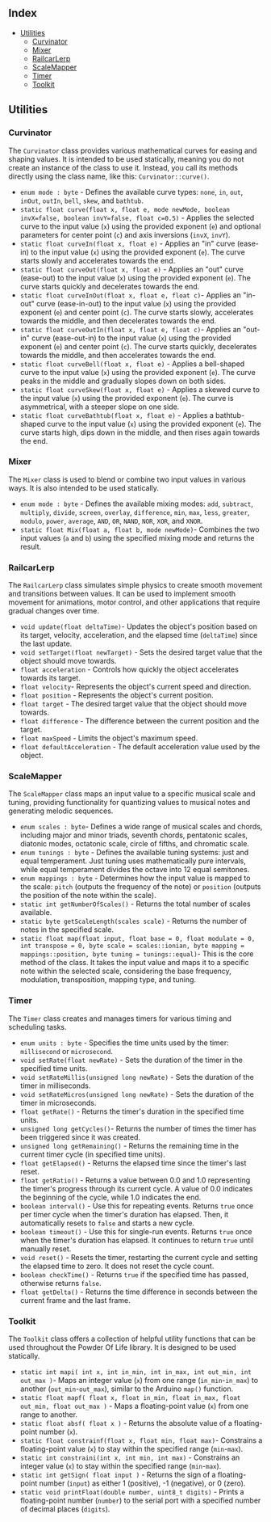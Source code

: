 ## Index
- [Utilities](#utilities)
    - [Curvinator](#curvinator)
    - [Mixer](#mixer)
    - [RailcarLerp](#railcarlerp)
    - [ScaleMapper](#scalemapper)
    - [Timer](#timer)
    - [Toolkit](#toolkit)

## Utilities
### Curvinator
The `Curvinator` class provides various mathematical curves for easing and shaping values.  It is intended to be used statically, meaning you do not create an instance of the class to use it.  Instead, you call its methods directly using the class name, like this: `Curvinator::curve()`.

- `enum mode : byte` -  Defines the available curve types: `none`, `in`, `out`, `inOut`, `outIn`, `bell`, `skew`, and `bathtub`.
- `static float curve(float x, float e, mode newMode, boolean invX=false, boolean invY=false, float c=0.5)` - Applies the selected curve to the input value (`x`) using the provided exponent (`e`) and optional parameters for center point (`c`) and axis inversions (`invX`, `invY`).
- `static float curveIn(float x, float e)` - Applies an "in" curve (ease-in) to the input value (`x`) using the provided exponent (`e`).  The curve starts slowly and accelerates towards the end.
- `static float curveOut(float x, float e)` - Applies an "out" curve (ease-out) to the input value (`x`) using the provided exponent (`e`).  The curve starts quickly and decelerates towards the end.
- `static float curveInOut(float x, float e, float c)`-  Applies an "in-out" curve (ease-in-out) to the input value (`x`) using the provided exponent (`e`) and center point (`c`).  The curve starts slowly, accelerates towards the middle, and then decelerates towards the end.
- `static float curveOutIn(float x, float e, float c)`-  Applies an "out-in" curve (ease-out-in) to the input value (`x`) using the provided exponent (`e`) and center point (`c`).  The curve starts quickly, decelerates towards the middle, and then accelerates towards the end.
- `static float curveBell(float x, float e)` - Applies a bell-shaped curve to the input value (`x`) using the provided exponent (`e`). The curve peaks in the middle and gradually slopes down on both sides.
- `static float curveSkew(float x, float e)` - Applies a skewed curve to the input value (`x`) using the provided exponent (`e`). The curve is asymmetrical, with a steeper slope on one side.
- `static float curveBathtub(float x, float e)` - Applies a bathtub-shaped curve to the input value (`x`) using the provided exponent (`e`).  The curve starts high, dips down in the middle, and then rises again towards the end.

### Mixer
The `Mixer` class is used to blend or combine two input values in various ways. It is also intended to be used statically.

- `enum mode : byte` - Defines the available mixing modes: `add`, `subtract`, `multiply`, `divide`, `screen`, `overlay`, `difference`, `min`, `max`, `less`, `greater`, `modulo`, `power`, `average`, `AND`, `OR`, `NAND`, `NOR`, `XOR`, and `XNOR`.
- `static float Mix(float a, float b, mode newMode)`-  Combines the two input values (`a` and `b`) using the specified mixing mode and returns the result.

### RailcarLerp
The `RailcarLerp` class simulates simple physics to create smooth movement and transitions between values. It can be used to implement smooth movement for animations, motor control, and other applications that require gradual changes over time.

- `void update(float deltaTime)`- Updates the object's position based on its target, velocity, acceleration, and the elapsed time (`deltaTime`) since the last update.
- `void setTarget(float newTarget)` - Sets the desired target value that the object should move towards.
- `float acceleration` - Controls how quickly the object accelerates towards its target.
- `float velocity`- Represents the object's current speed and direction.
- `float position` - Represents the object's current position.
- `float target` -  The desired target value that the object should move towards.
- `float difference` -  The difference between the current position and the target.
- `float maxSpeed` - Limits the object's maximum speed.
- `float defaultAcceleration` - The default acceleration value used by the object.

### ScaleMapper
The `ScaleMapper` class maps an input value to a specific musical scale and tuning, providing functionality for quantizing values to musical notes and generating melodic sequences.

- `enum scales : byte`- Defines a wide range of musical scales and chords, including major and minor triads, seventh chords, pentatonic scales, diatonic modes, octatonic scale, circle of fifths, and chromatic scale.
- `enum tunings : byte` - Defines the available tuning systems: just and equal temperament.  Just tuning uses mathematically pure intervals, while equal temperament divides the octave into 12 equal semitones.
- `enum mappings : byte` - Determines how the input value is mapped to the scale: `pitch` (outputs the frequency of the note) or `position` (outputs the position of the note within the scale).
- `static int getNumberOfScales()` - Returns the total number of scales available.
- `static byte getScaleLength(scales scale)` -  Returns the number of notes in the specified scale.
- `static float map(float input, float base = 0, float modulate = 0, int transpose = 0, byte scale = scales::ionian, byte mapping = mappings::position, byte tuning = tunings::equal)`- This is the core method of the class.  It takes the input value and maps it to a specific note within the selected scale, considering the base frequency, modulation, transposition, mapping type, and tuning.

### Timer
The `Timer` class creates and manages timers for various timing and scheduling tasks.

- `enum units : byte` - Specifies the time units used by the timer: `millisecond` or `microsecond`.
- `void setRate(float newRate)` - Sets the duration of the timer in the specified time units.
- `void setRateMillis(unsigned long newRate)` - Sets the duration of the timer in milliseconds.
- `void setRateMicros(unsigned long newRate)` - Sets the duration of the timer in microseconds.
- `float getRate()` - Returns the timer's duration in the specified time units.
- `unsigned long getCycles()`- Returns the number of times the timer has been triggered since it was created.
- `unsigned long getRemaining()` -  Returns the remaining time in the current timer cycle (in specified time units).
- `float getElapsed()` -  Returns the elapsed time since the timer's last reset.
- `float getRatio()` -  Returns a value between 0.0 and 1.0 representing the timer's progress through its current cycle.  A value of 0.0 indicates the beginning of the cycle, while 1.0 indicates the end.
- `boolean interval()` -  Use this for repeating events.  Returns `true` once per timer cycle when the timer's duration has elapsed.  Then, it automatically resets to `false` and starts a new cycle.
- `boolean timeout()` -  Use this for single-run events.  Returns `true` once when the timer's duration has elapsed. It continues to return `true` until manually reset.
- `void reset()` -  Resets the timer, restarting the current cycle and setting the elapsed time to zero.  It does not reset the cycle count.
- `boolean checkTime()` -  Returns `true` if the specified time has passed, otherwise returns `false`.
- `float getDelta()` - Returns the time difference in seconds between the current frame and the last frame.

### Toolkit
The `Toolkit` class offers a collection of helpful utility functions that can be used throughout the Powder Of Life library. It is designed to be used statically.

- `static int mapi( int x, int in_min, int in_max, int out_min, int out_max )`- Maps an integer value (`x`) from one range (`in_min`-`in_max`) to another (`out_min`-`out_max`), similar to the Arduino `map()` function.
- `static float mapf( float x, float in_min, float in_max, float out_min, float out_max )` - Maps a floating-point value (`x`) from one range to another.
- `static float absf( float x )` - Returns the absolute value of a floating-point number (`x`).
- `static float constrainf(float x, float min, float max)`- Constrains a floating-point value (`x`) to stay within the specified range (`min`-`max`).
- `static int constraini(int x, int min, int max)` - Constrains an integer value (`x`) to stay within the specified range (`min`-`max`).
- `static int getSign( float input )` -  Returns the sign of a floating-point number (`input`) as either 1 (positive), -1 (negative), or 0 (zero).
- `static void printFloat(double number, uint8_t digits)` -  Prints a floating-point number (`number`) to the serial port with a specified number of decimal places (`digits`).

